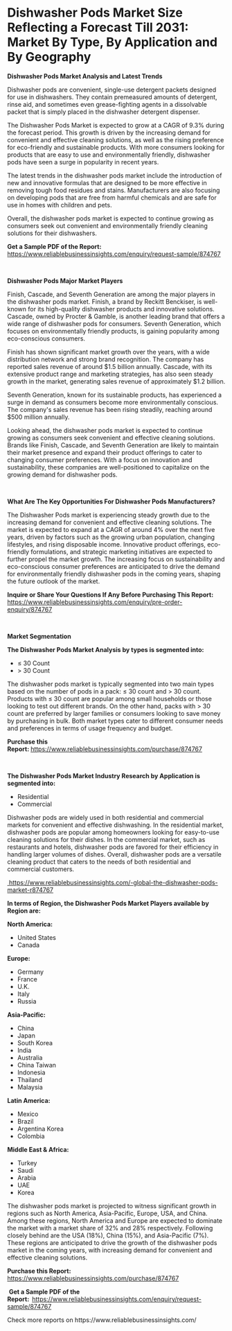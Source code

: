 <p><h1>Dishwasher Pods Market Size Reflecting a Forecast Till 2031: Market By Type, By Application and By Geography</h1></p><p><strong>Dishwasher Pods Market Analysis and Latest Trends</strong></p>
<p><p>Dishwasher pods are convenient, single-use detergent packets designed for use in dishwashers. They contain premeasured amounts of detergent, rinse aid, and sometimes even grease-fighting agents in a dissolvable packet that is simply placed in the dishwasher detergent dispenser.</p><p>The Dishwasher Pods Market is expected to grow at a CAGR of 9.3% during the forecast period. This growth is driven by the increasing demand for convenient and effective cleaning solutions, as well as the rising preference for eco-friendly and sustainable products. With more consumers looking for products that are easy to use and environmentally friendly, dishwasher pods have seen a surge in popularity in recent years.</p><p>The latest trends in the dishwasher pods market include the introduction of new and innovative formulas that are designed to be more effective in removing tough food residues and stains. Manufacturers are also focusing on developing pods that are free from harmful chemicals and are safe for use in homes with children and pets.</p><p>Overall, the dishwasher pods market is expected to continue growing as consumers seek out convenient and environmentally friendly cleaning solutions for their dishwashers.</p></p>
<p><strong>Get a Sample PDF of the Report:&nbsp;</strong> <a href="https://www.reliablebusinessinsights.com/enquiry/request-sample/874767">https://www.reliablebusinessinsights.com/enquiry/request-sample/874767</a></p>
<p>&nbsp;</p>
<p><strong>Dishwasher Pods Major Market Players</strong></p>
<p><p>Finish, Cascade, and Seventh Generation are among the major players in the dishwasher pods market. Finish, a brand by Reckitt Benckiser, is well-known for its high-quality dishwasher products and innovative solutions. Cascade, owned by Procter & Gamble, is another leading brand that offers a wide range of dishwasher pods for consumers. Seventh Generation, which focuses on environmentally friendly products, is gaining popularity among eco-conscious consumers.</p><p>Finish has shown significant market growth over the years, with a wide distribution network and strong brand recognition. The company has reported sales revenue of around $1.5 billion annually. Cascade, with its extensive product range and marketing strategies, has also seen steady growth in the market, generating sales revenue of approximately $1.2 billion. </p><p>Seventh Generation, known for its sustainable products, has experienced a surge in demand as consumers become more environmentally conscious. The company's sales revenue has been rising steadily, reaching around $500 million annually.</p><p>Looking ahead, the dishwasher pods market is expected to continue growing as consumers seek convenient and effective cleaning solutions. Brands like Finish, Cascade, and Seventh Generation are likely to maintain their market presence and expand their product offerings to cater to changing consumer preferences. With a focus on innovation and sustainability, these companies are well-positioned to capitalize on the growing demand for dishwasher pods.</p></p>
<p>&nbsp;</p>
<p><strong>What Are The Key Opportunities For Dishwasher Pods Manufacturers?</strong></p>
<p><p>The Dishwasher Pods market is experiencing steady growth due to the increasing demand for convenient and effective cleaning solutions. The market is expected to expand at a CAGR of around 4% over the next five years, driven by factors such as the growing urban population, changing lifestyles, and rising disposable income. Innovative product offerings, eco-friendly formulations, and strategic marketing initiatives are expected to further propel the market growth. The increasing focus on sustainability and eco-conscious consumer preferences are anticipated to drive the demand for environmentally friendly dishwasher pods in the coming years, shaping the future outlook of the market.</p></p>
<p><strong>Inquire or Share Your Questions If Any Before Purchasing This Report:</strong> <a href="https://www.reliablebusinessinsights.com/enquiry/pre-order-enquiry/874767">https://www.reliablebusinessinsights.com/enquiry/pre-order-enquiry/874767</a></p>
<p>&nbsp;</p>
<p><strong>Market Segmentation</strong></p>
<p><strong>The Dishwasher Pods Market Analysis by types is segmented into:</strong></p>
<p><ul><li>≤ 30 Count</li><li>> 30 Count</li></ul></p>
<p><p>The dishwasher pods market is typically segmented into two main types based on the number of pods in a pack: ≤ 30 count and > 30 count. Products with ≤ 30 count are popular among small households or those looking to test out different brands. On the other hand, packs with > 30 count are preferred by larger families or consumers looking to save money by purchasing in bulk. Both market types cater to different consumer needs and preferences in terms of usage frequency and budget.</p></p>
<p><strong>Purchase this Report:&nbsp;</strong><a href="https://www.reliablebusinessinsights.com/purchase/874767">https://www.reliablebusinessinsights.com/purchase/874767</a></p>
<p>&nbsp;</p>
<p><strong>The Dishwasher Pods Market Industry Research by Application is segmented into:</strong></p>
<p><ul><li>Residential</li><li>Commercial</li></ul></p>
<p><p>Dishwasher pods are widely used in both residential and commercial markets for convenient and effective dishwashing. In the residential market, dishwasher pods are popular among homeowners looking for easy-to-use cleaning solutions for their dishes. In the commercial market, such as restaurants and hotels, dishwasher pods are favored for their efficiency in handling larger volumes of dishes. Overall, dishwasher pods are a versatile cleaning product that caters to the needs of both residential and commercial customers.</p></p>
<p><a href="https://www.reliablebusinessinsights.com/-global-the-dishwasher-pods-market-r874767">&nbsp;https://www.reliablebusinessinsights.com/-global-the-dishwasher-pods-market-r874767</a></p>
<p><strong>In terms of Region, the Dishwasher Pods Market Players available by Region are:</strong></p>
<p>
    <p> <strong> North America: </strong>
        <ul>
            <li>United States</li>
            <li>Canada</li>
        </ul>
        </p> 
    <p> <strong> Europe: </strong>
        <ul>
            <li>Germany</li>
            <li>France</li>
            <li>U.K.</li>
            <li>Italy</li>
            <li>Russia</li>
        </ul>
        </p> 
    <p> <strong> Asia-Pacific: </strong>
        <ul>
            <li>China</li>
            <li>Japan</li>
            <li>South Korea</li>
            <li>India</li>
            <li>Australia</li>
            <li>China Taiwan</li>
            <li>Indonesia</li>
            <li>Thailand</li>
            <li>Malaysia</li>
        </ul>
        </p> 
    <p> <strong> Latin America: </strong>
        <ul>
            <li>Mexico</li>
            <li>Brazil</li>
            <li>Argentina Korea</li>
            <li>Colombia</li>
        </ul>
        </p> 
    <p> <strong> Middle East & Africa: </strong>
        <ul>
            <li>Turkey</li>
            <li>Saudi</li>
            <li>Arabia</li>
            <li>UAE</li>
            <li>Korea</li>
        </ul>
    </p>
    </p>
<p><p>The dishwasher pods market is projected to witness significant growth in regions such as North America, Asia-Pacific, Europe, USA, and China. Among these regions, North America and Europe are expected to dominate the market with a market share of 32% and 28% respectively. Following closely behind are the USA (18%), China (15%), and Asia-Pacific (7%). These regions are anticipated to drive the growth of the dishwasher pods market in the coming years, with increasing demand for convenient and effective cleaning solutions.</p></p>
<p><strong>Purchase this Report: </strong><a href="https://www.reliablebusinessinsights.com/purchase/874767">https://www.reliablebusinessinsights.com/purchase/874767</a></p>
<p>&nbsp;<strong>Get a Sample PDF of the Report:&nbsp;&nbsp;</strong><a href="https://www.reliablebusinessinsights.com/enquiry/request-sample/874767">https://www.reliablebusinessinsights.com/enquiry/request-sample/874767</a></p>
<p><strong></strong></p>
<p>Check more reports on https://www.reliablebusinessinsights.com/</p>